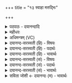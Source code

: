 +++
title = "१३ स्वाहा मरुद्भिः"

+++
<details><summary>पदपाठः - दयानन्दादि</summary>

स्वाहा॑। म॒रुद्भि॒रिति॑ म॒रुत्ऽभिः॑। परि॑। श्री॒य॒स्व॒। दि॒वः। स॒ँस्पृश॒ इति॑ स॒म्ऽस्पृशः॑। पा॒हि॒। मधु॑। मधु॑। मधु॑। १३।
</details>

<details><summary>महीधरः</summary>

म० परिक्रम्योपतिष्ठन्तेऽकृतं चेद् गर्भो देवानामिति' ( का० २६ । ४ । ११)। धवित्रैर्वीजनसमये उत्तरं देववत्परिक्रमणं प्रागकृतं चेदिह त्रिः परिक्रम्येतरथावृत्तिं सकृत्कृत्वा गर्भो देवानामित्यादिभिर्नमस्ते अस्तु मा मा हिंसीरित्यन्तैरवकाशसंज्ञकैर्मन्त्रैः सयजमाना ऋत्विजो महावीरमुपतिष्ठन्त इति सूत्रार्थः । घर्मदेवत्या अवकाशमन्त्रा मा मा हिंसीरित्यन्ताः। आद्या ऋचां पङ्क्तिः । अथ मन्त्रार्थः । देवो दीप्यमानो महावीरः सवित्रा देवेन सह सङ्गत सङ्गच्छते । गमेर्लुङि वा गमः' ( पा० १।२ । १३ ) इति आत्मनेपदे विकल्पेन सिचः कित्त्वात् 'अनुदात्तोपदेश-' (पा० ६।४ । ३७) इति मलोपे 'ह्रस्वादङ्गात्' (पा० ८ । २ । २७) इति सिचो लोपः। 'बहुलं छन्दस्यमाङ्योगेऽपि' (पा० ६ । ४ । ७५) इत्यडभावः । 'समो गम्-' (पा० १ । ३ । २९ ) इत्यादिना तङ् । यश्च घर्मः सूर्येण सहैकीभूतः सन् संरोचते सम्यग्दीप्यते तं वयं स्तुम इति शेषः। कीदृशः । देवानां दीप्तानां रश्मीनां दृश्यमानानां सर्वेषां वा गर्भः गृह्णातीति गर्भः ग्रहीता । एष वै गर्भो देवानां य एष तपत्येष हीदᳪं᳭ सर्वᳪं᳭ संगृभ्णात्येतेनेदᳪं᳭ सर्वं गृभीतमेष उ प्रवर्ग्यः' (१४ । १ । ४ । २) इति श्रुतिः । तथा मतीनां बुद्धीनां पिता पालकः बुद्धिप्रवर्तकः प्रजानां पतिः पालकः ॥ १४ ॥  
पञ्चदशी।
</details>

<details><summary>अधिमन्त्रम् (VC)</summary>

- विद्वान् देवता
- दध्यङ्ङाथर्वण ऋषिः
- निचृद्गायत्री
- षड्जः
</details>

<details><summary>दयानन्द-सरस्वती (हि) - विषयः</summary>

फिर उसी विषय को अगले मन्त्र में कहा है ॥
</details>

<details><summary>दयानन्द-सरस्वती (हि) - पदार्थः</summary>

पदार्थान्वयभाषाः -  हे विद्वन् ! आप (मरुद्भिः) मनुष्यों के साथ (स्वाहा) सत्क्रिया (मधु) कर्म (मधु) उपासना और (मधु) विज्ञान का (श्रीयस्व) सेवन कीजिये तथा (संस्पृशः) सम्यक् स्पर्श करनेवाली (दिवः) प्रकाशरूप बिजुली से हमारी (परि, पाहि) सब ओर से रक्षा कीजिये ॥१३ ॥
</details>

<details><summary>दयानन्द-सरस्वती (हि) - भावार्थः</summary>

भावार्थभाषाः -  जो लोग पूर्ण विद्वानों के साथ कर्म, उपासना और ज्ञान की विद्या तथा उत्तम क्रिया को ग्रहण कर सेवन करते हैं, वे सब ओर से रक्षा को प्राप्त हुए बड़े ऐश्वर्य को प्राप्त होते हैं ॥१३ ॥
</details>

<details><summary>दयानन्द-सरस्वती (सं) - विषयः</summary>

पुनस्तमेव विषयमाह ॥
</details>

<details><summary>दयानन्द-सरस्वती (सं) - पदार्थः</summary>

पदार्थान्वयभाषाः -  हे विद्वँस्त्वं मरुद्भिः स्वाहा मधु मधु मधु श्रीयस्व, संस्पृशो दिवोऽस्मान् परि पाहि ॥१३ ॥
</details>

<details><summary>दयानन्द-सरस्वती (सं) - भावार्थः</summary>

भावार्थभाषाः -  ये पूर्णैर्विद्वद्भिः सह कर्मोपासनाज्ञानविद्यां सत्क्रियां च गृहीत्वा सेवन्ते, ते सर्वतो रक्षिताः सन्तो महदैश्वर्यं प्राप्नुवन्ति ॥१३ ॥
</details>

<details><summary>सविता जोशी ← दयानन्दः (म) - भावार्थः</summary>

भावार्थभाषाः -  जे लोक पूर्ण विद्वानांकडून ज्ञान, कर्म, उपासना करण्याची विद्या व क्रिया जाणतात. त्यांचे सर्व प्रकारे रक्षण होऊन त्यांना आत्यंतिक ऐश्वर्य प्राप्त होते.
</details>